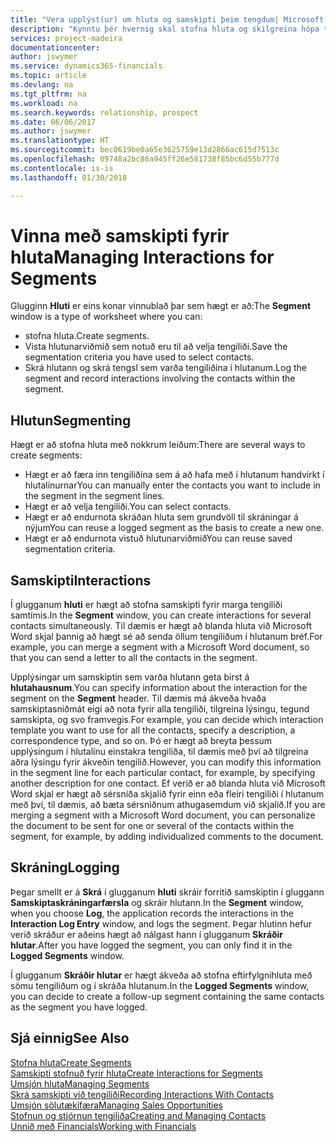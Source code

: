 ```yaml
---
title: "Vera upplýst(ur) um hluta og samskipti þeim tengdum| Microsoft Docs"
description: "Kynntu þér hvernig skal stofna hluta og skilgreina hópa tengiliða og tiltaka samskipti fyrir hluta."
services: project-madeira
documentationcenter: 
author: jswymer
ms.service: dynamics365-financials
ms.topic: article
ms.devlang: na
ms.tgt_pltfrm: na
ms.workload: na
ms.search.keywords: relationship, prospect
ms.date: 06/06/2017
ms.author: jswymer
ms.translationtype: HT
ms.sourcegitcommit: bec0619be0a65e3625759e13d2866ac615d7513c
ms.openlocfilehash: 09748a2bc86a945ff26e581738f85bc6d55b777d
ms.contentlocale: is-is
ms.lasthandoff: 01/30/2018

---
```

# <a name="managing-interactions-for-segments"></a><span data-ttu-id="ecfd6-103">Vinna með samskipti fyrir hluta</span><span class="sxs-lookup"><span data-stu-id="ecfd6-103">Managing Interactions for Segments</span></span>
<span data-ttu-id="ecfd6-104">Glugginn **Hluti** er eins konar vinnublað þar sem hægt er að:</span><span class="sxs-lookup"><span data-stu-id="ecfd6-104">The **Segment** window is a type of worksheet where you can:</span></span>

* <span data-ttu-id="ecfd6-105">stofna hluta.</span><span class="sxs-lookup"><span data-stu-id="ecfd6-105">Create segments.</span></span>
* <span data-ttu-id="ecfd6-106">Vista hlutunarviðmið sem notuð eru til að velja tengiliði.</span><span class="sxs-lookup"><span data-stu-id="ecfd6-106">Save the segmentation criteria you have used to select contacts.</span></span>
* <span data-ttu-id="ecfd6-107">Skrá hlutann og skrá tengsl sem varða tengiliðina í hlutanum.</span><span class="sxs-lookup"><span data-stu-id="ecfd6-107">Log the segment and record interactions involving the contacts within the segment.</span></span>

## <a name="segmenting"></a><span data-ttu-id="ecfd6-108">Hlutun</span><span class="sxs-lookup"><span data-stu-id="ecfd6-108">Segmenting</span></span>
<span data-ttu-id="ecfd6-109">Hægt er að stofna hluta með nokkrum leiðum:</span><span class="sxs-lookup"><span data-stu-id="ecfd6-109">There are several ways to create segments:</span></span>

* <span data-ttu-id="ecfd6-110">Hægt er að færa inn tengiliðina sem á að hafa með í hlutanum handvirkt í hlutalínurnar</span><span class="sxs-lookup"><span data-stu-id="ecfd6-110">You can manually enter the contacts you want to include in the segment in the segment lines.</span></span>
* <span data-ttu-id="ecfd6-111">Hægt er að velja tengiliði.</span><span class="sxs-lookup"><span data-stu-id="ecfd6-111">You can select contacts.</span></span>
* <span data-ttu-id="ecfd6-112">Hægt er að endurnota skráðan hluta sem grundvöll til skráningar á nýjum</span><span class="sxs-lookup"><span data-stu-id="ecfd6-112">You can reuse a logged segment as the basis to create a new one.</span></span>
* <span data-ttu-id="ecfd6-113">Hægt er að endurnota vistuð hlutunarviðmið</span><span class="sxs-lookup"><span data-stu-id="ecfd6-113">You can reuse saved segmentation criteria.</span></span>

## <a name="interactions"></a><span data-ttu-id="ecfd6-114">Samskipti</span><span class="sxs-lookup"><span data-stu-id="ecfd6-114">Interactions</span></span>
<span data-ttu-id="ecfd6-115">Í glugganum **hluti** er hægt að stofna samskipti fyrir marga tengiliði samtímis.</span><span class="sxs-lookup"><span data-stu-id="ecfd6-115">In the **Segment** window, you can create interactions for several contacts simultaneously.</span></span> <span data-ttu-id="ecfd6-116">Til dæmis er hægt að blanda hluta við Microsoft Word skjal þannig að hægt sé að senda öllum tengiliðum í hlutanum bréf.</span><span class="sxs-lookup"><span data-stu-id="ecfd6-116">For example, you can merge a segment with a Microsoft Word document, so that you can send a letter to all the contacts in the segment.</span></span>

<span data-ttu-id="ecfd6-117">Upplýsingar um samskiptin sem varða hlutann geta birst á **hlutahausnum**.</span><span class="sxs-lookup"><span data-stu-id="ecfd6-117">You can specify information about the interaction for the segment on the **Segment** header.</span></span> <span data-ttu-id="ecfd6-118">Til dæmis má ákveða hvaða samskiptasniðmát eigi að nota fyrir alla tengiliði, tilgreina lýsingu, tegund samskipta, og svo framvegis.</span><span class="sxs-lookup"><span data-stu-id="ecfd6-118">For example, you can decide which interaction template you want to use for all the contacts, specify a description, a correspondence type, and so on.</span></span> <span data-ttu-id="ecfd6-119">Þó er hægt að breyta þessum upplýsingum í hlutalínu einstakra tengiliða, til dæmis með því að tilgreina aðra lýsingu fyrir ákveðin tengilið.</span><span class="sxs-lookup"><span data-stu-id="ecfd6-119">However, you can modify this information in the segment line for each particular contact, for example, by specifying another description for one contact.</span></span> <span data-ttu-id="ecfd6-120">Ef verið er að blanda hluta við Microsoft Word skjal er hægt að sérsníða skjalið fyrir einn eða fleiri tengiliði í hlutanum með því, til dæmis, að bæta sérsniðnum athugasemdum við skjalið.</span><span class="sxs-lookup"><span data-stu-id="ecfd6-120">If you are merging a segment with a Microsoft Word document, you can personalize the document to be sent for one or several of the contacts within the segment, for example, by adding individualized comments to the document.</span></span>

## <a name="logging"></a><span data-ttu-id="ecfd6-121">Skráning</span><span class="sxs-lookup"><span data-stu-id="ecfd6-121">Logging</span></span>
<span data-ttu-id="ecfd6-122">Þegar smellt er á **Skrá** í glugganum **hluti** skráir forritið samskiptin í gluggann **Samskiptaskráningarfærsla** og skráir hlutann.</span><span class="sxs-lookup"><span data-stu-id="ecfd6-122">In the **Segment** window, when you choose **Log**, the application records the interactions in the **Interaction Log Entry** window, and logs the segment.</span></span> <span data-ttu-id="ecfd6-123">Þegar hlutinn hefur verið skráður er aðeins hægt að nálgast hann í glugganum **Skráðir hlutar**.</span><span class="sxs-lookup"><span data-stu-id="ecfd6-123">After you have logged the segment, you can only find it in the **Logged Segments** window.</span></span>

<span data-ttu-id="ecfd6-124">Í glugganum **Skráðir hlutar** er hægt ákveða að stofna eftirfylgnihluta með sömu tengiliðum og í skráða hlutanum.</span><span class="sxs-lookup"><span data-stu-id="ecfd6-124">In the **Logged Segments** window, you can decide to create a follow-up segment containing the same contacts as the segment you have logged.</span></span>

## <a name="see-also"></a><span data-ttu-id="ecfd6-125">Sjá einnig</span><span class="sxs-lookup"><span data-stu-id="ecfd6-125">See Also</span></span>
[<span data-ttu-id="ecfd6-126">Stofna hluta</span><span class="sxs-lookup"><span data-stu-id="ecfd6-126">Create Segments</span></span>](marketing-how-create-segment.md)  
[<span data-ttu-id="ecfd6-127">Samskipti stofnuð fyrir hluta</span><span class="sxs-lookup"><span data-stu-id="ecfd6-127">Create Interactions for Segments</span></span>](marketing-how-create-interactions.md)  
[<span data-ttu-id="ecfd6-128">Umsjón hluta</span><span class="sxs-lookup"><span data-stu-id="ecfd6-128">Managing Segments</span></span>](marketing-segments.md)  
[<span data-ttu-id="ecfd6-129">Skrá samskipti við tengiliði</span><span class="sxs-lookup"><span data-stu-id="ecfd6-129">Recording Interactions With Contacts</span></span>](marketing-interactions.md)  
[<span data-ttu-id="ecfd6-130">Umsjón sölutækifæra</span><span class="sxs-lookup"><span data-stu-id="ecfd6-130">Managing Sales Opportunities</span></span>](marketing-manage-sales-opportunities.md)  
[<span data-ttu-id="ecfd6-131">Stofnun og stjórnun tengiliða</span><span class="sxs-lookup"><span data-stu-id="ecfd6-131">Creating and Managing Contacts</span></span>](marketing-contacts.md)  
[<span data-ttu-id="ecfd6-132">Unnið með Financials</span><span class="sxs-lookup"><span data-stu-id="ecfd6-132">Working with Financials</span></span>](ui-work-product.md)

